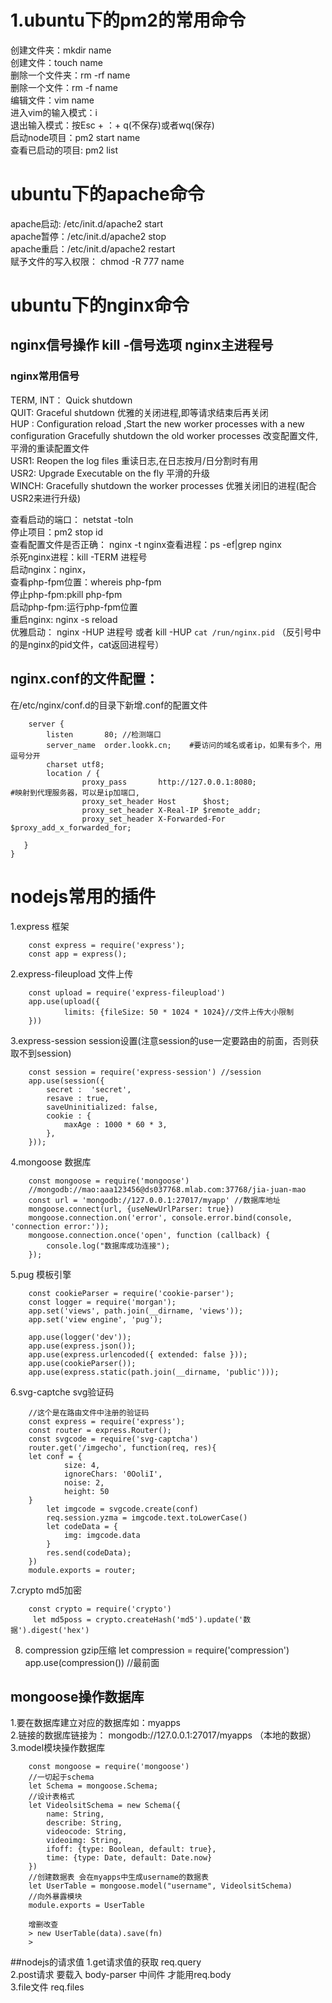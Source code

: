 # 1.ubuntu下的pm2的常用命令
创建文件夹：mkdir name<br>
创建文件：touch name<br>
删除一个文件夹：rm -rf name<br>
删除一个文件：rm -f name<br>
编辑文件：vim name <br>
进入vim的输入模式：i  <br/>
退出输入模式：按Esc + ：+ q(不保存)或者wq(保存)<br/>
启动node项目：pm2 start name<br/>
查看已启动的项目: pm2 list<br/>
# ubuntu下的apache命令
apache启动: /etc/init.d/apache2 start<br/>
apache暂停：/etc/init.d/apache2 stop<br/>
apache重启：/etc/init.d/apache2 restart<br/>
赋予文件的写入权限： chmod -R 777 name<br/>

# ubuntu下的nginx命令
## nginx信号操作 kill -信号选项 nginx主进程号
### nginx常用信号
TERM, INT：	Quick shutdown <br>
QUIT:	Graceful shutdown  优雅的关闭进程,即等请求结束后再关闭 <br>
HUP :	Configuration reload ,Start the new worker processes with
        a new configuration Gracefully shutdown the old worker processes
        改变配置文件,平滑的重读配置文件 <br>
USR1:	Reopen the log files 重读日志,在日志按月/日分割时有用 <br>
USR2:	Upgrade Executable on the fly 平滑的升级<br>
WINCH:	Gracefully shutdown the worker processes 优雅关闭旧的进程(配合USR2来进行升级)<br>



查看启动的端口： netstat -toln<br/>
停止项目：pm2 stop id<br/>
查看配置文件是否正确： nginx -t
nginx查看进程：ps -ef|grep nginx<br/>
杀死nginx进程：kill -TERM 进程号<br/>
启动nginx：nginx，<br/>
查看php-fpm位置：whereis php-fpm<br/>
停止php-fpm:pkill php-fpm<br/>
启动php-fpm:运行php-fpm位置<br/>
重启nginx: nginx -s reload<br/>
优雅启动： nginx -HUP 进程号 或者 kill -HUP `cat /run/nginx.pid` （反引号中的是nginx的pid文件，cat返回进程号）<br>

## nginx.conf的文件配置：
在/etc/nginx/conf.d的目录下新增.conf的配置文件

        server {
            listen       80; //检测端口
            server_name  order.lookk.cn;    #要访问的域名或者ip，如果有多个，用逗号分开
            charset utf8;
            location / {
                    proxy_pass       http://127.0.0.1:8080;               #映射到代理服务器，可以是ip加端口,
                    proxy_set_header Host      $host;
                    proxy_set_header X-Real-IP $remote_addr;
                    proxy_set_header X-Forwarded-For $proxy_add_x_forwarded_for;

       }
    }
# nodejs常用的插件
1.express 框架<br>

        const express = require('express');
        const app = express();
2.express-fileupload 文件上传<br>
   
        const upload = require('express-fileupload')
        app.use(upload({
                limits: {fileSize: 50 * 1024 * 1024}//文件上传大小限制
        }))

3.express-session session设置(注意session的use一定要路由的前面，否则获取不到session)<br>

        const session = require('express-session') //session
        app.use(session({
            secret :  'secret',
            resave : true,
            saveUninitialized: false,
            cookie : {
                maxAge : 1000 * 60 * 3,
            },
        }));
        
4.mongoose 数据库<br>

        const mongoose = require('mongoose')
        //mongodb://mao:aaa123456@ds037768.mlab.com:37768/jia-juan-mao
        const url = 'mongodb://127.0.0.1:27017/myapp' //数据库地址
        mongoose.connect(url, {useNewUrlParser: true})
        mongoose.connection.on('error', console.error.bind(console, 'connection error:'));
        mongoose.connection.once('open', function (callback) {
            console.log("数据库成功连接");
        });
5.pug 模板引擎<br>
        
        const cookieParser = require('cookie-parser');
        const logger = require('morgan');
        app.set('views', path.join(__dirname, 'views'));
        app.set('view engine', 'pug');

        app.use(logger('dev'));
        app.use(express.json());
        app.use(express.urlencoded({ extended: false }));
        app.use(cookieParser());
        app.use(express.static(path.join(__dirname, 'public')));
        
6.svg-captche svg验证码<br>
        
        //这个是在路由文件中注册的验证码
        const express = require('express');
        const router = express.Router();
        const svgcode = require('svg-captcha')
        router.get('/imgecho', function(req, res){
        let conf = {
                size: 4,
                ignoreChars: '0OoliI',
                noise: 2,
                height: 50
        } 
            let imgcode = svgcode.create(conf)
            req.session.yzma = imgcode.text.toLowerCase()
            let codeData = {
                img: imgcode.data
            }
            res.send(codeData);
        })
        module.exports = router;
        
7.crypto md5加密<br>
        
        const crypto = require('crypto')
         let md5poss = crypto.createHash('md5').update('数据').digest('hex')
8. compression gzip压缩
let compression = require('compression')
app.use(compression()) //最前面
## mongoose操作数据库
 1.要在数据库建立对应的数据库如：myapps <br>
 2.链接的数据库链接为： mongodb://127.0.0.1:27017/myapps （本地的数据）
 3.model模块操作数据库
        
        const mongoose = require('mongoose')
        //一切起于schema
        let Schema = mongoose.Schema;
        //设计表格式
        let VideolsitSchema = new Schema({
            name: String,
            describe: String,
            videocode: String,
            videoimg: String,
            ifoff: {type: Boolean, default: true},
            time: {type: Date, default: Date.now}
        })
        //创建数据表 会在myapps中生成username的数据表
        let UserTable = mongoose.model("username", VideolsitSchema)
        //向外暴露模块
        module.exports = UserTable
        
        增删改查
        > new UserTable(data).save(fn)
        > 
        
##nodejs的请求值
        1.get请求值的获取 req.query <br>
        2.post请求 要载入 body-parser 中间件 才能用req.body <br>
        3.file文件 req.files <br>
